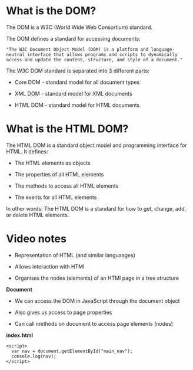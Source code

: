 # What is the DOM?

The DOM is a W3C (World Wide Web Consortium) standard.

The DOM defines a standard for accessing documents:
```
"The W3C Document Object Model (DOM) is a platform and language-neutral interface that allows programs and scripts to dynamically access and update the content, structure, and style of a document."
```
The W3C DOM standard is separated into 3 different parts:

- Core DOM - standard model for all document types

- XML DOM - standard model for XML documents

- HTML DOM - standard model for HTML documents

# What is the HTML DOM?
The HTML DOM is a standard object model and programming interface for HTML. It defines:

- The HTML elements as objects

- The properties of all HTML elements 

- The methods to access all HTML elements

- The events for all HTML elements

In other words: The HTML DOM is a standard for how to get, change, add, or delete HTML elements.

# Video notes

- Representation of  HTML (and similar languaages)

- Allows interaction with HTMl

- Organises the nodes (elements) of an HTMl page in a tree structure

**Document**

- We can access the DOM in JavaScript through the document object

- Also gives us access to page properties

- Can call methods on document to access page elements (nodes)

**index.html**
```
<script>
  var nav = document.getElementById("main_nav");
  console.log(nav);
</script>
```

